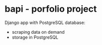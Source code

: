 # bapi - porfolio project

Django app with PostgreSQL database:
- scraping data on demand
- storage in PostgreSQL
